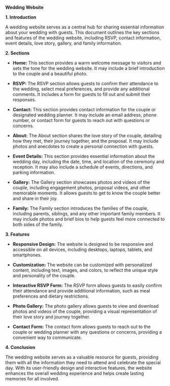 **Wedding Website**

**1. Introduction**

A wedding website serves as a central hub for sharing essential information about your wedding with guests. This document outlines the key sections and features of the wedding website, including RSVP, contact information, event details, love story, gallery, and family information.

**2. Sections**

- **Home:** This section provides a warm welcome message to visitors and sets the tone for the wedding website. It may include a brief introduction to the couple and a beautiful photo.

- **RSVP:** The RSVP section allows guests to confirm their attendance to the wedding, select meal preferences, and provide any additional comments. It includes a form for guests to fill out and submit their responses.

- **Contact:** This section provides contact information for the couple or designated wedding planner. It may include an email address, phone number, or contact form for guests to reach out with questions or concerns.

- **About:** The About section shares the love story of the couple, detailing how they met, their journey together, and the proposal. It may include photos and anecdotes to create a personal connection with guests.

- **Event Details:** This section provides essential information about the wedding day, including the date, time, and location of the ceremony and reception. It may also include a schedule of events, directions, and parking information.

- **Gallery:** The Gallery section showcases photos and videos of the couple, including engagement photos, proposal videos, and other memorable moments. It allows guests to get to know the couple better and share in their joy.

- **Family:** The Family section introduces the families of the couple, including parents, siblings, and any other important family members. It may include photos and brief bios to help guests feel more connected to both sides of the family.

**3. Features**

- **Responsive Design:** The website is designed to be responsive and accessible on all devices, including desktops, laptops, tablets, and smartphones.

- **Customization:** The website can be customized with personalized content, including text, images, and colors, to reflect the unique style and personality of the couple.

- **Interactive RSVP Form:** The RSVP form allows guests to easily confirm their attendance and provide additional information, such as meal preferences and dietary restrictions.

- **Photo Gallery:** The photo gallery allows guests to view and download photos and videos of the couple, providing a visual representation of their love story and journey together.

- **Contact Form:** The contact form allows guests to reach out to the couple or wedding planner with any questions or concerns, providing a convenient way to communicate.

**4. Conclusion**

The wedding website serves as a valuable resource for guests, providing them with all the information they need to attend and celebrate the special day. With its user-friendly design and interactive features, the website enhances the overall wedding experience and helps create lasting memories for all involved.
